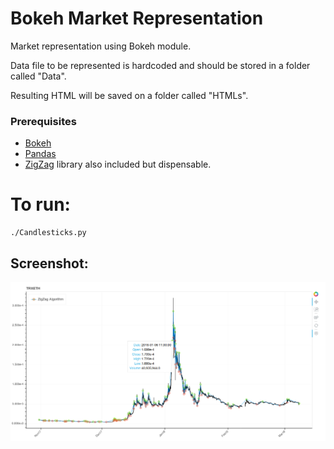 # Bokeh Market Representation

Market representation using Bokeh module.

Data file to be represented is hardcoded and should be stored in a folder called "Data".

Resulting HTML will be saved on a folder called "HTMLs".

### Prerequisites
* [Bokeh](https://bokeh.pydata.org/en/latest/)
* [Pandas](https://pandas.pydata.org/)
* [ZigZag](https://pypi.org/project/ZigZag/0.2.1/) library also included but dispensable.

# To run:
```
./Candlesticks.py
```
## Screenshot:

![Screenshot](screenshot.png?raw=true "Title")
